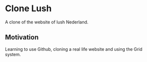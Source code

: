 # Clone Lush

A clone of the website of lush Nederland.

## Motivation

Learning to use Github, cloning a real life website and using the Grid system.

